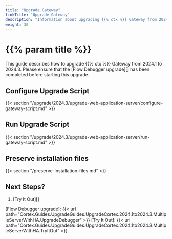 ```yaml
---
title: "Upgrade Gateway"
linkTitle: "Upgrade Gateway"
description: "Information about upgrading {{% ctx %}} Gateway from 2024.1 to 2024.3."
weight: 30
---
```


# {{% param title %}}

This guide describes how to upgrade {{% ctx %}} Gateway from 2024.1 to 2024.3. Please ensure that the [Flow Debugger upgrade][] has been completed before starting this upgrade.

## Configure Upgrade Script

{{< section "/upgrade/2024.3/upgrade-web-application-server/configure-gateway-script.md" >}}

## Run Upgrade Script

{{< section "/upgrade/2024.3/upgrade-web-application-server/run-gateway-script.md" >}}

## Preserve installation files

{{< section "/preserve-installation-files.md" >}}

## Next Steps?

1. [Try It Out][]

[Flow Debugger upgrade]: {{< url path="Cortex.Guides.UpgradeGuides.UpgradeCortex.2024.1to2024.3.MultipleServerWithHA.UpgradeDebugger" >}}
[Try It Out]: {{< url path="Cortex.Guides.UpgradeGuides.UpgradeCortex.2024.1to2024.3.MultipleServerWithHA.TryItOut" >}}
